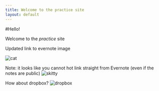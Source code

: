 ```yaml
---
title: Welcome to the practice site
layout: default
---
```


#Hello!

Welcome to the *practice* site

Updated link to evernote image

![cat](https://www.evernote.com/shard/s35/sh/52fa36c7-9f68-4ddd-9485-1a7b72ea4a1b/68950916f64ed0023c0a7aad30ac6fe6/res/68ec70a3-2bb9-46f3-b67a-4ec673133fdb/skitty.jpg)

Note: it looks like you cannot hot link straight from Evernote (even if the notes are public)
![skitty](https://f.cloud.github.com/assets/1367655/942514/d2897012-01b8-11e3-9e2a-e60b5fd9d3d9.jpg)


How about dropbox?
![dropbox](https://www.dropbox.com/s/9bjnh6mkf7bv4ok/S1170001.JPG)
